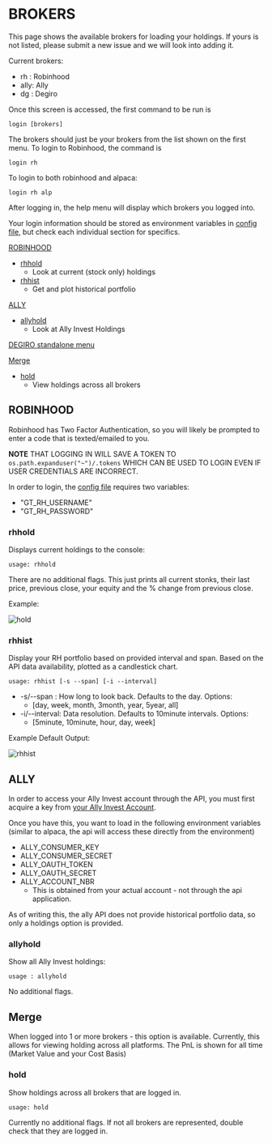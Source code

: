 # BROKERS

This page shows the available brokers for loading your holdings.  If yours is not listed, please submit a new issue and
we will look into adding it.

Current brokers:

* rh : Robinhood
* ally: Ally
* dg : Degiro

Once this screen is accessed, the first command to be run is

```text
login [brokers]
```

The brokers should just be your brokers from the list shown on the first menu.  To login to Robinhood, the command is

```text
login rh
```

To login to both robinhood and alpaca:

```text
login rh alp
```

After logging in, the help menu will display which brokers you logged into.

Your  login information should be stored as environment variables in [config file](/gamestonk_terminal/config_terminal.py),
but check each individual section for specifics.

[ROBINHOOD](#ROBINHOOD)

* [rhhold](#rhhold)
  * Look at current (stock only) holdings
* [rhhist](#rhhist)
  * Get and plot historical portfolio

[ALLY](#ALLY)

* [allyhold](#allyhold)
  * Look at Ally Invest Holdings

[DEGIRO standalone menu](/gamestonk_terminal/brokers/degiro/)

[Merge](#Merge)

* [hold](#hold)
  * View holdings across all brokers

## ROBINHOOD <a name="ROBINHOOD"></a>

Robinhood has Two Factor Authentication, so you will likely be prompted to enter a code that is texted/emailed to you.

**NOTE** THAT LOGGING IN WILL SAVE A TOKEN TO `os.path.expanduser("~")/.tokens` WHICH CAN BE USED TO LOGIN EVEN IF USER
CREDENTIALS ARE INCORRECT.

In order to login, the [config file](/gamestonk_terminal/config_terminal.py) requires two variables:

* "GT_RH_USERNAME"
* "GT_RH_PASSWORD"

### rhhold <a name="rhhold"></a>

Displays current holdings to the console:

```text
usage: rhhold
```

There are no additional flags.  This just prints all current stonks, their last price, previous close, your equity and
the % change from previous close.

Example:

![hold](https://user-images.githubusercontent.com/18151143/111685384-3c6ab080-87fe-11eb-80ce-9b256c396bf2.png)

### rhhist <a name="rhhist"></a>

Display your RH portfolio based on provided interval and span.  Based on the API data availability, plotted as a
candlestick chart.

```text
usage: rhhist [-s --span] [-i --interval]
```

* -s/--span : How long to look back.  Defaults to the day. Options:
  * [day, week, month, 3month, year, 5year, all]
* -i/--interval: Data resolution. Defaults to 10minute intervals. Options:
  * [5minute, 10minute, hour, day, week]

Example Default Output:

![rhhist](https://user-images.githubusercontent.com/18151143/111718919-36da8e00-8831-11eb-99e1-957c8eccb583.png)

## ALLY <a name="ALLY"></a>

In order to access your Ally Invest account through the API, you must first acquire a key from
[your Ally Invest Account](#https://www.ally.com/api/invest/documentation/getting-started/).

Once you have this, you want to load in the following environment variables (similar to alpaca, the api will access these
directly from the environment)

* ALLY_CONSUMER_KEY
* ALLY_CONSUMER_SECRET
* ALLY_OAUTH_TOKEN
* ALLY_OAUTH_SECRET
* ALLY_ACCOUNT_NBR
  * This is obtained from your actual account - not through the api application.

As of writing this, the ally API does not provide historical portfolio data, so only a holdings option is provided.

### allyhold <a name="allyhold"></a>

Show all Ally Invest holdings:

```text
usage : allyhold
```

No additional flags.

## Merge <a name="Merge"></a>

When logged into 1 or more brokers - this option is available.  Currently, this allows for
viewing holding across all platforms.  The PnL is shown for all time (Market Value and your Cost Basis)

### hold <a name = "hold"></a>

Show holdings across all brokers that are logged in.

```text
usage: hold
```

Currently no additional flags.  If not all brokers are represented, double check that they are logged in.
